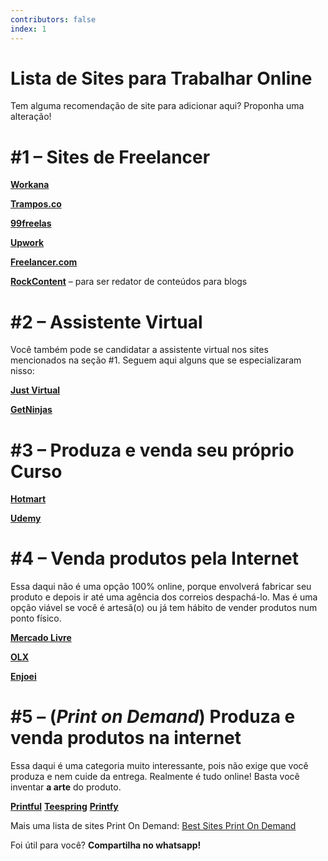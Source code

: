 ```yaml
---
contributors: false
index: 1
---
```

# Lista de Sites para Trabalhar Online
Tem alguma recomendação de site para adicionar aqui? Proponha uma alteração!

# #1 – Sites de Freelancer

**[Workana](https://www.workana.com/pt/how-it-works/freelancer)**

**[Trampos.co](https://trampos.co/oportunidades?tp[]=freela)**

**[99freelas](https://www.99freelas.com.br/)**

**[Upwork](https://www.upwork.com/)**

**[Freelancer.com](https://www.br.freelancer.com/)**

**[RockContent](https://comunidade.rockcontent.com/)** – para ser redator de conteúdos para blogs

# #2 – Assistente Virtual

Você também pode se candidatar a assistente virtual nos sites mencionados na seção #1. Seguem aqui alguns que se especializaram nisso:

**[Just Virtual](https://www.justvirtualreal.com.br/quero-trabalhar)**

**[GetNinjas](https://www.getninjas.com.br/orcamentos/consultoria/auxilio-administrativo?utm_source=GoogleSearch&utm_medium=cpc&utm_campaign=360617339&adGroupId=41807014215&feedItemId=&targetId=aud-866153542922:kwd-300179905568&utm_term=b-secret%C3%A1ria%20virtual&utm_content=399493640781&matchtype=b&device=c&device_model=&network=g&gclid=CjwKCAjwsMzzBRACEiwAx4lLG8LG2Hf-dvHby-8-jliuga9_g-ru6ynjFoUn8Y4JU2-BM7OvPGEAYRoCSeMQAvD_BwE)**

# #3 – Produza e venda seu próprio Curso

**[Hotmart](https://www.hotmart.com/pt-BR/producers)**

**[Udemy](https://www.udemy.com/teaching/?ref=teach_header)**

# #4 – Venda produtos pela Internet

Essa daqui não é uma opção 100% online, porque envolverá fabricar seu produto e depois ir até uma agência dos correios despachá-lo. Mas é uma opção viável se você é artesã(o) ou já tem hábito de vender produtos num ponto físico.

**[Mercado Livre](http://www.mercadolivre.com.br/)**

**[OLX](http://www.olx.com.br/)**

**[Enjoei](https://www.enjoei.com.br/)**

# #5 – (*Print on Demand*) Produza e venda produtos na internet

Essa daqui é uma categoria muito interessante, pois não exige que você produza e nem cuide da entrega. Realmente é tudo online! Basta você inventar **a arte** do produto.

**[Printful](https://www.printful.com/br/print-on-demand)**
**[Teespring](https://teespring.com/)**
**[Printfy](https://printify.com/print-on-demand/)**

Mais uma lista de sites Print On Demand: [Best Sites Print On Demand](https://smartmoneymamas.com/best-sites-print-on-demand/)

Foi útil para você? **Compartilha no whatsapp!**
